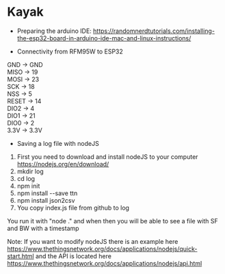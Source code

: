 # Kayak

- Preparing the arduino IDE: https://randomnerdtutorials.com/installing-the-esp32-board-in-arduino-ide-mac-and-linux-instructions/    

- Connectivity from RFM95W to ESP32

GND -> GND  
MISO -> 19  
MOSI -> 23  
SCK -> 18  
NSS -> 5  
RESET -> 14   
DIO2 -> 4  
DIO1 -> 21  
DIO0 -> 2  
3.3V -> 3.3V   

- Saving a log file with nodeJS

1. First you need to download and install nodeJS to your computer https://nodejs.org/en/download/
2. mkdir log
3. cd log
4. npm init
5. npm install --save ttn
6. npm install json2csv
7. You copy index.js file from github to log

You run it with "node ." and when then you will be able to see a file with SF and BW with a timestamp
 
Note: If you want to modify nodeJS there is an example here https://www.thethingsnetwork.org/docs/applications/nodejs/quick-start.html and the API is located here https://www.thethingsnetwork.org/docs/applications/nodejs/api.html